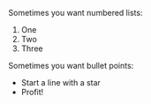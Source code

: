 Sometimes you want numbered lists:

1. One
2. Two
3. Three

Sometimes you want bullet points:

- Start a line with a star
- Profit!
